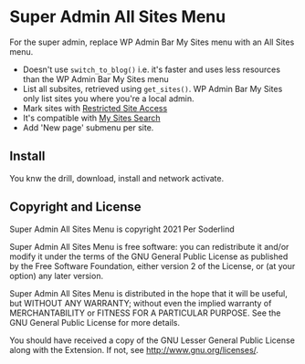 # Super Admin All Sites Menu

For the super admin, replace WP Admin Bar My Sites menu with an All Sites menu.

- Doesn't use `switch_to_blog()` i.e. it's faster and uses less resources than the WP Admin Bar My Sites menu
- List all subsites, retrieved using `get_sites()`. WP Admin Bar My Sites only list sites you where you're a local admin.
- Mark sites with [Restricted Site Access](https://github.com/10up/restricted-site-access)
- It's compatible with [My Sites Search](https://github.com/trepmal/my-sites-search)
- Add 'New page' submenu per site.

## Install

You knw the drill, download, install and network activate.

## Copyright and License

Super Admin All Sites Menu is copyright 2021 Per Soderlind

Super Admin All Sites Menu is free software: you can redistribute it and/or modify it under the terms of the GNU General Public License as published by the Free Software Foundation, either version 2 of the License, or (at your option) any later version.

Super Admin All Sites Menu is distributed in the hope that it will be useful, but WITHOUT ANY WARRANTY; without even the implied warranty of MERCHANTABILITY or FITNESS FOR A PARTICULAR PURPOSE. See the GNU General Public License for more details.

You should have received a copy of the GNU Lesser General Public License along with the Extension. If not, see http://www.gnu.org/licenses/.